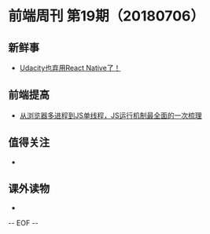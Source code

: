 # 前端周刊 第19期（20180706）

## 新鲜事

- [Udacity也弃用React Native了！](https://mp.weixin.qq.com/s/KjaxiyXWGAnPxVeKxKvPVA)

## 前端提高

- [从浏览器多进程到JS单线程，JS运行机制最全面的一次梳理](http://www.dailichun.com/2018/01/21/js_singlethread_eventloop.html)


## 值得关注
-

## 课外读物
-

[//]: # (分类图标
    新闻 {news}
    视频 {video}
    教程 {tutorial}
    代码 {code}
    演示 {demo}
    观点 {opinion}
    技巧 {tips}
    工具 {tools}
    书籍 {book}
    文档 {doc}
    GayHub {github}
    规范 {w3c}
    规范 {mdn}
    Three.js {threejs}
  )

-- EOF --